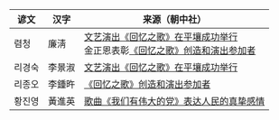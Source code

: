 |谚文|汉字|来源（朝中社）|
|-|-|-|
|렴청|廉淸|[文艺演出《回忆之歌》在平壤成功举行](http://www.kcna.kp/kcna.user.article.retrieveArticleContentFromLang.kcmsf?lang=chn&kwContent=&article_code=AR0059723)<br>金正恩表彰[《回忆之歌》创造和演出参加者](http://www.kcna.kp/kcna.user.article.retrieveArticleContentFromLang.kcmsf?lang=chn&kwContent=&article_code=AR0060931)|
|리경숙|李景淑|[文艺演出《回忆之歌》在平壤成功举行](http://www.kcna.kp/kcna.user.article.retrieveArticleContentFromLang.kcmsf?lang=chn&kwContent=&article_code=AR0059723)|
|리종오|李鍾旿|[《回忆之歌》创造和演出参加者](http://www.kcna.kp/kcna.user.article.retrieveArticleContentFromLang.kcmsf?lang=chn&kwContent=&article_code=AR0060931)|
|황진영|黃進英|[歌曲《我们有伟大的党》表达人民的真挚感情](http://www.kcna.kp/kcna.user.article.retrieveArticleContentFromLang.kcmsf?lang=chn&kwContent=&article_code=AR0136602)|
